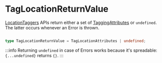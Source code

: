 # TagLocationReturnValue

[LocationTaggers](/tracking/browser/api-reference/locationTaggers/overview.md) APIs return either a set of [TaggingAttributes](/tracking/browser/api-reference/definitions/TaggingAttribute.md) or `undefined`. The latter occurs whenever an Error is thrown. 

```typescript jsx

type TagLocationReturnValue = TagLocationAttributes | undefined; 

```

:::info
Returning `undefined` in case of Errors works because it's spreadable: `{...undefined}` returns `{}`.
:::
